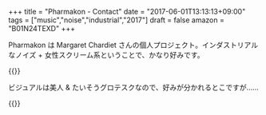 +++
title = "Pharmakon - Contact"
date = "2017-06-01T13:13:13+09:00"
tags = ["music","noise","industrial","2017"]
draft = false
amazon = "B01N24TEXD"
+++

Pharmakon は Margaret Chardiet さんの個人プロジェクト。インダストリアルなノイズ + 女性スクリーム系ということで、かなり好みです。

{{<youtube GMk7GLQtHnQ>}}

ビジュアルは美人 & たいそうグロテスクなので、好みが分かれるとこですが……

{{<amazon B01N24TEXD>}}
